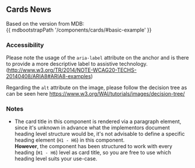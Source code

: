 ## Cards News

Based on the version from MDB:<br>
{{ mdbootstrapPath '/components/cards/#basic-example' }}

### Accessibility

Please note the usage of the `aria-label` attribute on the anchor and is there to provide a more descriptive label to assistive technology.<br>
(http://www.w3.org/TR/2014/NOTE-WCAG20-TECHS-20140408/ARIA8#ARIA8-examples)

Regarding the `alt` attribute on the image, please follow the decision tree as can be seen here https://www.w3.org/WAI/tutorials/images/decision-tree/

### Notes

* The card title in this component is rendered via a paragraph element, since it's unknown in advance what the implementors document heading level structure would be, it's not advisable to define a specific heading element (`H1 - H6`) in this component.<br>
**However**, the component has been structured to work with every heading (`H1 - H6`) level as card title, so you are free to use which heading level suits your use-case.
